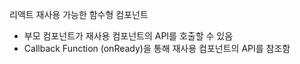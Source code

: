 리액트 재사용 가능한 함수형 컴포넌트

- 부모 컴포넌트가 재사용 컴포넌트의 API를 호출할 수 있음
- Callback Function (onReady)을 통해 재사용 컴포넌트의 API를 참조함 
